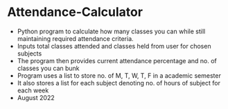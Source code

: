# Attendance-Calculator

- Python program to calculate how many classes you can while still maintaining required attendance criteria.
- Inputs total classes attended and classes held from user for chosen subjects
- The program then provides current attendance percentage and no. of classes you can bunk
- Program uses a list to store no. of M, T, W, T, F in a academic semester
- It also stores a list for each subject denoting no. of hours of subject for each week
- August 2022
